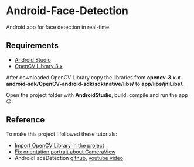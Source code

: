 # Android-Face-Detection
Android app for face detection in real-time.

## Requirements
- [Android Studio](https://developer.android.com/studio)
- [OpenCV Library 3.x](https://sourceforge.net/projects/opencvlibrary/files/)

After downloaded OpenCV Library copy the libraries from **opencv-3.x.x-android-sdk/OpenCV-android-sdk/sdk/native/libs/** to **app/libs/jniLibs/**.

Open the project folder with **AndroidStudio**, build, compile and run the app 😉.

## Reference

To make this project I followed these tutorials:
- [Import OpenCV Library in the project](https://sriraghu.com/2017/03/11/opencv-in-android-an-introduction-part-1/comment-page-1/)
- [Fix orientation portrait about CameraView](https://github.com/opencv/opencv/issues/4704)
- AndroidFaceDetection [github](https://github.com/eddydn/AndroidFaceDetection), [youtube video](https://www.youtube.com/watch?v=3XxOuvAngU4)
